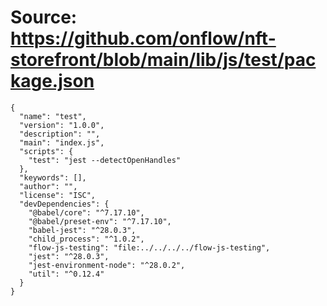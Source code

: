 # Source: https://github.com/onflow/nft-storefront/blob/main/lib/js/test/package.json

```
{
  "name": "test",
  "version": "1.0.0",
  "description": "",
  "main": "index.js",
  "scripts": {
    "test": "jest --detectOpenHandles"
  },
  "keywords": [],
  "author": "",
  "license": "ISC",
  "devDependencies": {
    "@babel/core": "^7.17.10",
    "@babel/preset-env": "^7.17.10",
    "babel-jest": "^28.0.3",
    "child_process": "^1.0.2",
    "flow-js-testing": "file:../../../../flow-js-testing",
    "jest": "^28.0.3",
    "jest-environment-node": "^28.0.2",
    "util": "^0.12.4"
  }
}

```
